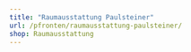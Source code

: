 ```yaml
---
title: "Raumausstattung Paulsteiner"
url: /pfronten/raumausstattung-paulsteiner/
shop: Raumausstattung
---
```

